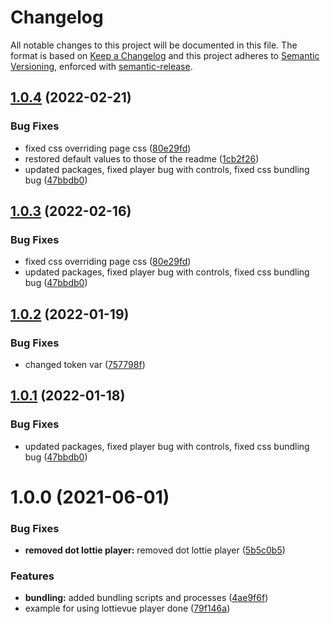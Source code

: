 # Changelog
All notable changes to this project will be documented in this file.
The format is based on [Keep a Changelog](https://keepachangelog.com/en/1.0.0/) and this project adheres to [Semantic Versioning](https://semver.org/spec/v2.0.0.html), enforced with [semantic-release](https://github.com/semantic-release/semantic-release).


## [1.0.4](https://github.com/LottieFiles/lottie-vue/compare/v1.0.0...v1.0.1) (2022-02-21)


### Bug Fixes

* fixed css overriding page css ([80e29fd](https://github.com/LottieFiles/lottie-vue/commit/80e29fd31bb601ea12370c5a3252c9c78ad56d5a))
* restored default values to those of the readme ([1cb2f26](https://github.com/LottieFiles/lottie-vue/commit/1cb2f261f2a8a7bb6bf9bae018fc1dacfdf7ffe9))
* updated packages, fixed player bug with controls, fixed css bundling bug ([47bbdb0](https://github.com/LottieFiles/lottie-vue/commit/47bbdb0ee51dd8771a078fb7370ce75acbf00d40))

## [1.0.3](https://github.com/LottieFiles/lottie-vue/compare/v1.0.0...v1.0.1) (2022-02-16)


### Bug Fixes

* fixed css overriding page css ([80e29fd](https://github.com/LottieFiles/lottie-vue/commit/80e29fd31bb601ea12370c5a3252c9c78ad56d5a))
* updated packages, fixed player bug with controls, fixed css bundling bug ([47bbdb0](https://github.com/LottieFiles/lottie-vue/commit/47bbdb0ee51dd8771a078fb7370ce75acbf00d40))

## [1.0.2](https://github.com/LottieFiles/lottie-vue/compare/v1.0.1...v1.0.2) (2022-01-19)


### Bug Fixes

* changed token var ([757798f](https://github.com/LottieFiles/lottie-vue/commit/757798f906b6ce594154187d0273b108197eb3af))

## [1.0.1](https://github.com/LottieFiles/lottie-vue/compare/v1.0.0...v1.0.1) (2022-01-18)


### Bug Fixes

* updated packages, fixed player bug with controls, fixed css bundling bug ([47bbdb0](https://github.com/LottieFiles/lottie-vue/commit/47bbdb0ee51dd8771a078fb7370ce75acbf00d40))

# 1.0.0 (2021-06-01)


### Bug Fixes

* **removed dot lottie player:** removed dot lottie player ([5b5c0b5](https://github.com/LottieFiles/lottie-vue/commit/5b5c0b5f91fa96c6501e69c62d7473b18b3e9dd3))


### Features

* **bundling:** added bundling scripts and processes ([4ae9f6f](https://github.com/LottieFiles/lottie-vue/commit/4ae9f6fd101aaa10da2dfd23bf9d752ab9a71293))
* example for using lottievue player done ([79f146a](https://github.com/LottieFiles/lottie-vue/commit/79f146a91fed1717c4df7a6b81d3ba7561cdacd2))
